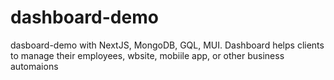# dashboard-demo
dasboard-demo with NextJS, MongoDB, GQL, MUI. Dashboard helps clients to manage their employees, wbsite, mobiile app, or other business automaions
